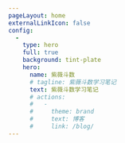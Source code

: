 ```yaml
---
pageLayout: home
externalLinkIcon: false
config:
  -
    type: hero
    full: true
    background: tint-plate
    hero:
      name: 紫薇斗数
      # tagline: 紫薇斗数学习笔记
      text: 紫薇斗数学习笔记
      # actions:
      #   -
      #     theme: brand
      #     text: 博客
      #     link: /blog/
---
```

